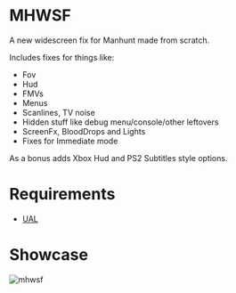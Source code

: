 # MHWSF
A new widescreen fix for Manhunt made from scratch.

Includes fixes for things like:
* Fov
* Hud
* FMVs
* Menus
* Scanlines, TV noise
* Hidden stuff like debug menu/console/other leftovers
* ScreenFx, BloodDrops and Lights
* Fixes for Immediate mode
	
As a bonus adds Xbox Hud and PS2 Subtitles style options.

# Requirements
* [UAL](https://github.com/ThirteenAG/Ultimate-ASI-Loader)

# Showcase
![mhwsf](https://github.com/Fire-Head/MHWSF/assets/26774830/53a3e683-3d0e-4acc-b400-4cc57ed9f4e8)
